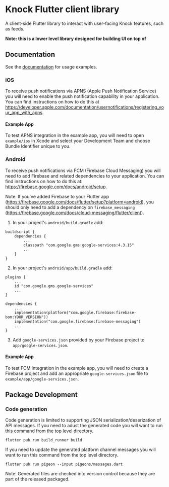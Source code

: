 # Knock Flutter client library

A client-side Flutter library to interact with user-facing Knock features, such as feeds.

**Note: this is a lower level library designed for building UI on top of**

## Documentation

See the [documentation](https://docs.knock.app/notification-feeds/bring-your-own-ui) for usage examples.

### iOS

To receive push notifications via APNS (Apple Push Notification Service) you will need to enable the push notification capability in your application. You can find instructions on how to do this at https://developer.apple.com/documentation/usernotifications/registering_your_app_with_apns.

#### Example App

To test APNS integration in the example app, you will need to open `example/ios` in Xcode and select your Development Team and choose Bundle Identifier unique to you.

### Android

To receive push notifications via FCM (Firebase Cloud Messaging) you will need to add Firebase and related dependencies to your application. You can find instructions on how to do this at: https://firebase.google.com/docs/android/setup.

Note: If you've added Firebase to your Flutter app (https://firebase.google.com/docs/flutter/setup?platform=android), you should only need to add a dependency on `firebase_messaging` (https://firebase.google.com/docs/cloud-messaging/flutter/client).

1. In your project's `android/build.gradle` add:

```
buildscript {
    dependencies {
        ...
        classpath "com.google.gms:google-services:4.3.15"
        ...
    }
}
```

2. In your project's `android/app/build.gradle` add:

```
plugins {
    ...
    id "com.google.gms.google-services"
    ...
}

dependencies {
    ...
    implementation(platform("com.google.firebase:firebase-bom:YOUR_VERSION"))
    implementation("com.google.firebase:firebase-messaging")
    ...
}
```

3. Add `google-services.json` provided by your Firebase project to `app/google-services.json`.

#### Example App

To test FCM integration in the example app, you will need to create a Firebase project and add an appropriate `google-services.json` file to `example/app/google-services.json`.

## Package Development

### Code generation

Code generation is limited to supporting JSON serialization/deserization of API messages. If you need to
adust the generated code you will want to run this command from the top level directory.

```
flutter pub run build_runner build
```

If you need to update the generated platform channel messages you will want to run this command from the top level directory.

```
flutter pub run pigeon --input pigeons/messages.dart
```

Note: Generated files are checked into version control because they are part of the released packaged.
